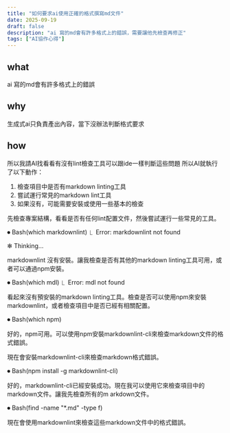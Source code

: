 ```yaml
---
title: "如何要求ai使用正確的格式撰寫md文件"
date: 2025-09-19
draft: false
description: "ai 寫的md會有許多格式上的錯誤，需要讓他先檢查再修正"
tags: ["AI協作心得"]
---
```


## what

ai 寫的md會有許多格式上的錯誤

## why

生成式ai只負責產出內容，當下沒辦法判斷格式要求

## how

所以我請AI找看看有沒有lint檢查工具可以跟ide一樣判斷這些問題
所以AI就執行了以下動作：

  1. 檢查項目中是否有markdown linting工具
  2. 嘗試運行常見的markdown lint工具
  3. 如果沒有，可能需要安裝或使用一些基本的檢查

  先檢查專案結構，看看是否有任何lint配置文件，然後嘗試運行一些常見的工具。

⏺ Bash(which markdownlint)
  ⎿  Error: markdownlint not found

✻ Thinking…

  markdownlint 沒有安裝。讓我檢查是否有其他的markdown linting工具可用，或者可以通過npm安裝。

⏺ Bash(which mdl)
  ⎿  Error: mdl not found

  看起來沒有預安裝的markdown
  linting工具。檢查是否可以使用npm來安裝markdownlint，或者檢查項目中是否已經有相關配置。

⏺ Bash(which npm)

  好的，npm可用。可以使用npm安裝markdownlint-cli來檢查markdown文件的格式錯誤。

  現在會安裝markdownlint-cli來檢查markdown格式錯誤。

⏺ Bash(npm install -g markdownlint-cli)

  好的，markdownlint-cli已經安裝成功。現在我可以使用它來檢查項目中的markdown文件。讓我先檢查所有的m
  arkdown文件。

⏺ Bash(find  -name "*.md" -type f)

現在會使用markdownlint來檢查這些markdown文件中的格式錯誤。
